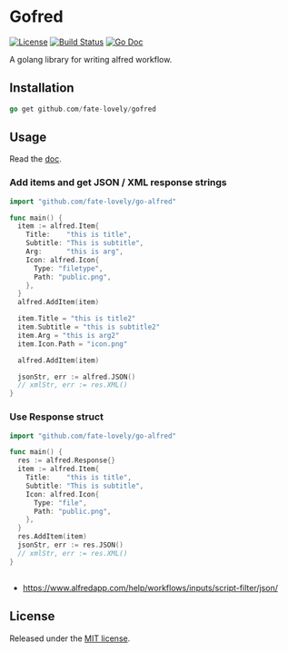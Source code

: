 # Gofred

[![License](http://img.shields.io/badge/license-MIT-blue.svg?style=flat-square)](http://mit-license.org/2016)
[![Build Status](https://travis-ci.org/fate-lovely/go-alfred.svg?branch=master)](https://travis-ci.org/fate-lovely/go-alfred)
[![Go Doc](https://godoc.org/github.com/fate-lovely/go-alfred?status.svg)](https://godoc.org/github.com/fate-lovely/go-alfred)

A golang library for writing alfred workflow.

## Installation

```go
go get github.com/fate-lovely/gofred
```

## Usage

Read the [doc](https://godoc.org/github.com/fate-lovely/gofred).

### Add items and get JSON / XML response strings

```go
import "github.com/fate-lovely/go-alfred"

func main() {
  item := alfred.Item{
    Title:    "this is title",
    Subtitle: "This is subtitle",
    Arg:      "this is arg",
    Icon: alfred.Icon{
      Type: "filetype",
      Path: "public.png",
    },
  }
  alfred.AddItem(item)

  item.Title = "this is title2"
  item.Subtitle = "this is subtitle2"
  item.Arg = "this is arg2"
  item.Icon.Path = "icon.png"

  alfred.AddItem(item)

  jsonStr, err := alfred.JSON()
  // xmlStr, err := res.XML()
}
```

### Use Response struct
```go
import "github.com/fate-lovely/go-alfred"

func main() {
  res := alfred.Response{}
  item := alfred.Item{
    Title:    "this is title",
    Subtitle: "This is subtitle",
    Icon: alfred.Icon{
      Type: "file",
      Path: "public.png",
    },
  }
  res.AddItem(item)
  jsonStr, err := res.JSON()
  // xmlStr, err := res.XML()
}
```

## 

- https://www.alfredapp.com/help/workflows/inputs/script-filter/json/

## License

Released under the [MIT license](http://mit-license.org/2016).

